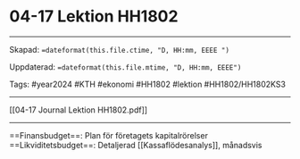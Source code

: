 # 04-17 Lektion HH1802

---

Skapad: `=dateformat(this.file.ctime, "D, HH:mm, EEEE ")`

Uppdaterad: `=dateformat(this.file.mtime, "D, HH:mm, EEEE")`

Tags: #year2024 #KTH #ekonomi #HH1802 #lektion #HH1802/HH1802KS3

---

[[04-17 Journal Lektion HH1802.pdf]]

---

==Finansbudget==: Plan för företagets kapitalrörelser
==Likviditetsbudget==: Detaljerad [[Kassaflödesanalys]], månadsvis
